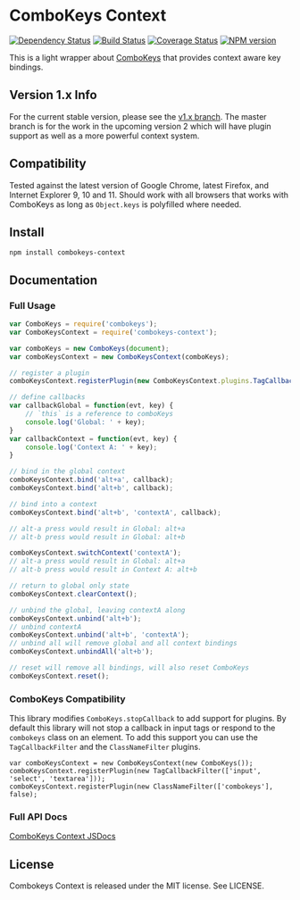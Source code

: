 # ComboKeys Context

[![Dependency Status](https://david-dm.org/MitMaro/combokeys-context.svg)](https://david-dm.org/MitMaro/combokeys-context)
[![Build Status](https://travis-ci.org/MitMaro/combokeys-context.svg?branch=master)](https://travis-ci.org/MitMaro/combokeys-context)
[![Coverage Status](https://coveralls.io/repos/MitMaro/combokeys-context/badge.svg?branch=master)](https://coveralls.io/r/MitMaro/combokeys-context?branch=master)
[![NPM version](https://img.shields.io/npm/v/combokeys-context.svg)](https://www.npmjs.com/package/combokeys-context)

This is a light wrapper about [ComboKeys](https://github.com/PolicyStat/combokeys) that provides context aware key
bindings.

## Version 1.x Info

For the current stable version, please see the [v1.x branch](https://github.com/MitMaro/combokeys-context/tree/v1.x). The
master branch is for the work in the upcoming version 2 which will have plugin support as well as a more powerful context
system.

## Compatibility

Tested against the latest version of Google Chrome, latest Firefox, and Internet Explorer 9, 10 and 11. Should work with all
browsers that works with ComboKeys as long as `Object.keys` is polyfilled where needed.

## Install

    npm install combokeys-context

## Documentation

### Full Usage

```javascript
var ComboKeys = require('combokeys');
var ComboKeysContext = require('combokeys-context');

var comboKeys = new ComboKeys(document);
var comboKeysContext = new ComboKeysContext(comboKeys);

// register a plugin
comboKeysContext.registerPlugin(new ComboKeysContext.plugins.TagCallbackFilter(['input']);

// define callbacks
var callbackGlobal = function(evt, key) {
	// `this` is a reference to comboKeys
	console.log('Global: ' + key);
}
var callbackContext = function(evt, key) {
	console.log('Context A: ' + key);
}

// bind in the global context
comboKeysContext.bind('alt+a', callback);
comboKeysContext.bind('alt+b', callback);

// bind into a context
comboKeysContext.bind('alt+b', 'contextA', callback);

// alt-a press would result in Global: alt+a
// alt-b press would result in Global: alt+b

comboKeysContext.switchContext('contextA');
// alt-a press would result in Global: alt+a
// alt-b press would result in Context A: alt+b

// return to global only state
comboKeysContext.clearContext();

// unbind the global, leaving contextA along
comboKeysContext.unbind('alt+b');
// unbind contextA
comboKeysContext.unbind('alt+b', 'contextA');
// unbind all will remove global and all context bindings
comboKeysContext.unbindAll('alt+b');

// reset will remove all bindings, will also reset ComboKeys
comboKeysContext.reset();
```

### ComboKeys Compatibility

This library modifies `ComboKeys.stopCallback` to add support for
plugins. By default this library will not stop a callback in input
tags or respond to the `combokeys` class on an element. To add this
support you can use the `TagCallbackFilter` and the `ClassNameFilter`
plugins.

    var comboKeysContext = new ComboKeysContext(new ComboKeys());
    comboKeysContext.registerPlugin(new TagCallbackFilter(['input', 'select', 'textarea']));
    comboKeysContext.registerPlugin(new ClassNameFilter(['combokeys'], false);

### Full API Docs
[ComboKeys Context JSDocs](http://www.mitmaro.ca/combokeys-context/documentation/latest/)

## License

Combokeys Context is released under the MIT license. See LICENSE.
